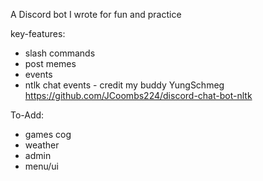 A Discord bot I wrote for fun and practice

key-features:
- slash commands
- post memes
- events
- ntlk chat events - credit my buddy YungSchmeg https://github.com/JCoombs224/discord-chat-bot-nltk


To-Add:
- games cog
- weather
- admin
- menu/ui
